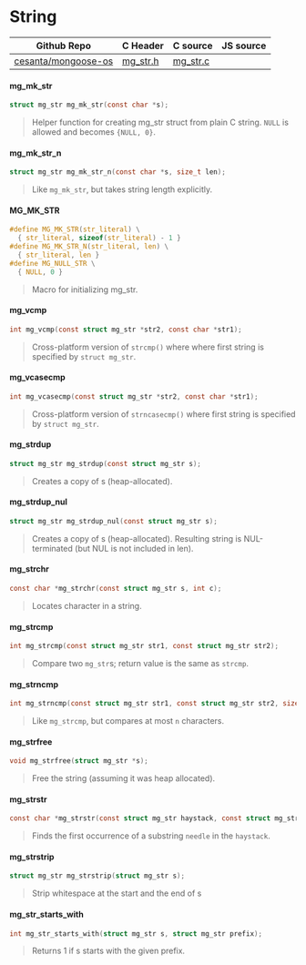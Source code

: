 # String
| Github Repo | C Header | C source  | JS source |
| ----------- | -------- | --------  | ----------------- |
| [cesanta/mongoose-os](https://github.com/cesanta/mongoose-os) | [mg_str.h](https://github.com/cesanta/mongoose-os/tree/master/include/mg_str.h) | [mg_str.c](https://github.com/cesanta/mongoose-os/tree/master/src/mg_str.c)  | &nbsp;         |

#### mg_mk_str

```c
struct mg_str mg_mk_str(const char *s);
```
> 
> Helper function for creating mg_str struct from plain C string.
> `NULL` is allowed and becomes `{NULL, 0}`.
>  
#### mg_mk_str_n

```c
struct mg_str mg_mk_str_n(const char *s, size_t len);
```
> 
> Like `mg_mk_str`, but takes string length explicitly.
>  
#### MG_MK_STR

```c
#define MG_MK_STR(str_literal) \
  { str_literal, sizeof(str_literal) - 1 }
#define MG_MK_STR_N(str_literal, len) \
  { str_literal, len }
#define MG_NULL_STR \
  { NULL, 0 }
```
>  Macro for initializing mg_str. 
#### mg_vcmp

```c
int mg_vcmp(const struct mg_str *str2, const char *str1);
```
> 
> Cross-platform version of `strcmp()` where where first string is
> specified by `struct mg_str`.
>  
#### mg_vcasecmp

```c
int mg_vcasecmp(const struct mg_str *str2, const char *str1);
```
> 
> Cross-platform version of `strncasecmp()` where first string is
> specified by `struct mg_str`.
>  
#### mg_strdup

```c
struct mg_str mg_strdup(const struct mg_str s);
```
>  Creates a copy of s (heap-allocated). 
#### mg_strdup_nul

```c
struct mg_str mg_strdup_nul(const struct mg_str s);
```
> 
> Creates a copy of s (heap-allocated).
> Resulting string is NUL-terminated (but NUL is not included in len).
>  
#### mg_strchr

```c
const char *mg_strchr(const struct mg_str s, int c);
```
> 
> Locates character in a string.
>  
#### mg_strcmp

```c
int mg_strcmp(const struct mg_str str1, const struct mg_str str2);
```
> 
> Compare two `mg_str`s; return value is the same as `strcmp`.
>  
#### mg_strncmp

```c
int mg_strncmp(const struct mg_str str1, const struct mg_str str2, size_t n);
```
> 
> Like `mg_strcmp`, but compares at most `n` characters.
>  
#### mg_strfree

```c
void mg_strfree(struct mg_str *s);
```
> 
> Free the string (assuming it was heap allocated).
>  
#### mg_strstr

```c
const char *mg_strstr(const struct mg_str haystack, const struct mg_str needle);
```
> 
> Finds the first occurrence of a substring `needle` in the `haystack`.
>  
#### mg_strstrip

```c
struct mg_str mg_strstrip(struct mg_str s);
```
>  Strip whitespace at the start and the end of s 
#### mg_str_starts_with

```c
int mg_str_starts_with(struct mg_str s, struct mg_str prefix);
```
>  Returns 1 if s starts with the given prefix. 

